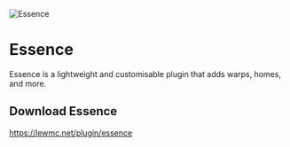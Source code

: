 <img src="ES-Banner.png" style="block" alt="Essence" />

# Essence

Essence is a lightweight and customisable plugin that adds warps, homes, and more.

## Download Essence
<a href="https://lewmc.net/plugin/essence">https://lewmc.net/plugin/essence</a>